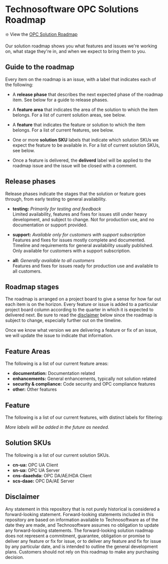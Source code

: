 # Technosoftware OPC Solutions Roadmap

:sparkle: View the [OPC Solution Roadmap](https://github.com/orgs/technosoftware-gmbh/projects/16)

Our solution roadmap shows you what features and issues we're working on, what stage they're in, and when we expect to bring them to you.

## Guide to the roadmap

Every item on the roadmap is an issue, with a label that indicates each of the following:

- A **release phase** that describes the next expected phase of the roadmap item. See below for a guide to release phases. 

- A **feature area** that indicates the area of the solution to which the item belongs. For a list of current solution areas, see below.

- A **feature** that indicates the feature or solution to which the item belongs. For a list of current features, see below. 

- One or more **solution SKU** labels that indicate which solution SKUs we expect the feature to be available in. For a list of current solution SKUs, see below.

- Once a feature is delivered, the **deliverd** label will be applied to the roadmap issue and the issue will be closed with a comment.

## Release phases

Release phases indicate the stages that the solution or feature goes through, from early testing to general availability.

- **testing:** *Primarily for testing and feedback*\
Limited availability, features and fixes for issues still under heavy development, and subject to change. Not for production use, and no documentation or support provided.

- **support:** *Available only for customers with support subscription*\
Features and fixes for issues mostly complete and documented. Timeline and requirements for general availability usually published. Only available for customers with a support subscription.

- **all:** *Generally available to all customers*\
Features and fixes for issues ready for production use and available to all customers.

## Roadmap stages

The roadmap is arranged on a project board to give a sense for how far out each item is on the horizon. Every feature or issue is added to a particular project board column according to the quarter in which it is expected to delivered next. Be sure to read the [disclaimer](#disclaimer) below since the roadmap is subject to change, especially further out on the timeline.

Once we know what version we are delivering a feature or fix of an issue, we will update the issue to indicate that information.

## Feature Areas

The following is a list of our current feature areas:

- **documentation:** Documentation related
- **enhancements:** General enhancements, typically not solution related
- **security & compliance:** Code security and OPC compliance features
- **other:** Other features

## Feature

The following is a list of our current features, with distinct labels for filtering:

_More labels will be added in the future as needed._

## Solution SKUs 

The following is a list of our current solution SKUs. 

- **cn-ua:** OPC UA Client
- **sn-ua:** OPC UA Server
- **cns-daaehda:** OPC DA/AE/HDA Client
- **scs-daae:** OPC DA/AE Server

## Disclaimer 

Any statement in this repository that is not purely historical is considered a forward-looking statement. Forward-looking statements included in this repository are based on information available to Technosoftware as of the date they are made, and Technosoftware assumes no obligation to update any forward-looking statements. The forward-looking solution roadmap does not represent a commitment, guarantee, obligation or promise to deliver any feature or fix for issue, or to deliver any feature and fix for issue by any particular date, and is intended to outline the general development plans. Customers should not rely on this roadmap to make any purchasing decision.
